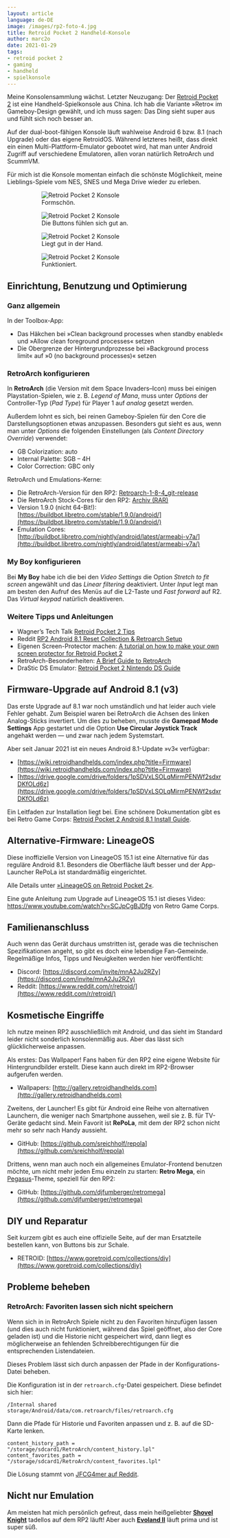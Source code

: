 ```yaml
---
layout: article
language: de-DE
image: /images/rp2-foto-4.jpg
title: Retroid Pocket 2 Handheld-Konsole
author: marc2o
date: 2021-01-29
tags:
- retroid pocket 2
- gaming
- handheld
- spielkonsole
---
```


Meine Konsolensammlung wächst. Letzter Neuzugang: Der [Retroid Pocket 2](https://www.goretroid.com) ist eine Handheld-Spielkonsole aus China. Ich hab die Variante »Retro« im Gameboy-Design gewählt, und ich muss sagen: Das Ding sieht super aus und fühlt sich noch besser an.

<!--more-->

Auf der dual-boot-fähigen Konsole läuft wahlweise Android 6 bzw. 8.1 (nach Upgrade) oder das eigene  RetroidOS. Während letzteres heißt, dass direkt ein einen Multi-Plattform-Emulator gebootet wird, hat man unter Android Zugriff auf verschiedene Emulatoren, allen voran natürlich RetroArch und ScummVM. 

Für mich ist die Konsole momentan einfach die schönste Möglichkeit, meine Lieblings-Spiele vom NES, SNES und Mega Drive wieder zu erleben.

<figure>
    <figure><img src="/images/rp2-foto-1.jpg" alt="Retroid Pocket 2 Konsole"><figcaption>Formschön.</figcaption></figure>
    <figure><img src="/images/rp2-foto-2.jpg" alt="Retroid Pocket 2 Konsole"><figcaption>Die Buttons fühlen sich gut an.</figcaption></figure>
    <figure><img src="/images/rp2-foto-3.jpg" alt="Retroid Pocket 2 Konsole"><figcaption>Liegt gut in der Hand. </figcaption></figure>
    <figure><img src="/images/rp2-foto-4.jpg" alt="Retroid Pocket 2 Konsole"><figcaption>Funktioniert.</figcaption></figure>
</figure>

## Einrichtung, Benutzung und Optimierung

### Ganz allgemein

In der Toolbox-App:

- Das Häkchen bei »Clean background processes when standby enabled« und »Allow clean foreground processes« setzen 
- Die Obergrenze der Hintergrundprozesse bei »Background process limit« auf »0 (no background processes)« setzen

### RetroArch konfigurieren

In **RetroArch** (die Version mit dem Space Invaders–Icon) muss bei einigen Playstation-Spielen, wie z. B. _Legend of Mana_, muss unter _Options_ der Controller-Typ (_Pad Type_) für Player 1 auf _analog_ gesetzt werden.

Außerdem lohnt es sich, bei reinen Gameboy-Spielen für den Core die Darstellungsoptionen etwas anzupassen. Besonders gut sieht es aus, wenn man unter _Options_ die folgenden Einstellungen (als _Content Directory Override_) verwendet:

- GB Colorization: auto
- Internal Palette: SGB – 4H
- Color Correction: GBC only

RetroArch und Emulations-Kerne:

- Die RetroArch-Version für den RP2: [Retroarch-1-8-4_git-release](https://www.apkmirror.com/apk/libretro/retroarch/retroarch-1-8-4_git-release/)
- Die RetroArch Stock-Cores für den RP2: [Archiv (RAR)](https://drive.google.com/file/d/1_MPYLoE6cpAGaZgmR99qtVl29Gehf_dv/view)
- Version 1.9.0 (nicht 64-Bit!): [https://buildbot.libretro.com/stable/1.9.0/android/](https://buildbot.libretro.com/stable/1.9.0/android/)
- Emulation Cores: [http://buildbot.libretro.com/nightly/android/latest/armeabi-v7a/](http://buildbot.libretro.com/nightly/android/latest/armeabi-v7a/)

### My Boy konfigurieren

Bei **My Boy** habe ich die bei den _Video Settings_ die Option _Stretch to fit screen_ angewählt und das _Linear filtering_ deaktiviert. Unter _Input_ legt man am besten den Aufruf des Menüs auf die L2-Taste und _Fast forward_ auf R2. Das _Virtual keypad_ natürlich deaktiveren.

### Weitere Tipps und Anleitungen

- Wagner’s Tech Talk [Retroid Pocket 2 Tips](http://wagnerstechtalk.com/retroidp2/)
- Reddit [RP2 Android 8.1 Reset Collection & Retroarch Setup](https://www.reddit.com/r/retroid/comments/jp2s9r/rp2_android_81_reset_collection_retroarch_setup/)
- Eigenen Screen-Protector machen: [A tutorial on how to make your own screen protector for Retroid Pocket 2](https://youtu.be/1f4VvxRQUkA)
- RetroArch-Besonderheiten: [A Brief Guide to RetroArch](https://wiki.retroidhandhelds.com/index.php?title=A_Brief_Guide_to_Retroarch)
- DraStic DS Emulator: [Retroid Pocket 2 Nintendo DS Guide](https://retrogamecorps.com/2020/09/22/guide-nintendo-ds-on-the-retroid-pocket-2/)

## Firmware-Upgrade auf Android 8.1 (v3)

Das erste Upgrade auf 8.1 war noch umständlich und hat leider auch viele Fehler gehabt. Zum Beispiel waren bei RetroArch die Achsen des linken Analog-Sticks invertiert. Um dies zu beheben, musste die **Gamepad Mode Settings** App gestartet und die Option **Use Circular Joystick Track** angehakt werden — und zwar nach jedem Systemstart.

Aber seit Januar 2021 ist ein neues Android 8.1-Update »v3« verfügbar:

- [https://wiki.retroidhandhelds.com/index.php?title=Firmware](https://wiki.retroidhandhelds.com/index.php?title=Firmware)
- [https://drive.google.com/drive/folders/1pSDVxLSOLqMirmPENWf2sdxrDKfOLd6z](https://drive.google.com/drive/folders/1pSDVxLSOLqMirmPENWf2sdxrDKfOLd6z)

Ein Leitfaden zur Installation liegt bei. Eine schönere Dokumentation gibt es bei Retro Game Corps: [Retroid Pocket 2 Android 8.1 Install Guide](https://retrogamecorps.com/2020/12/29/retroid-pocket-2-android-8-1-install-guide/).

## Alternative-Firmware: LineageOS

Diese inoffizielle Version von LineageOS 15.1 ist eine Alternative für das reguläre Android 8.1. Besonders die Oberfläche läuft besser und der App-Launcher RePoLa ist standardmäßig eingerichtet. 

Alle Details unter [»LineageOS on Retroid Pocket 2«](https://retrogamecorps.com/2021/03/21/lineageos-android-8-1-on-retroid-pocket-2/).

Eine gute Anleitung zum Upgrade auf LineageOS 15.1 ist dieses Video: https://www.youtube.com/watch?v=SCJpCgBJDfg von Retro Game Corps.

## Familienanschluss

Auch wenn das Gerät durchaus umstritten ist, gerade was die technischen Spezifikationen angeht, so gibt es doch eine lebendige Fan-Gemeinde. Regelmäßige Infos, Tipps und Neuigkeiten werden hier veröffentlicht:

- Discord: [https://discord.com/invite/mnA2Ju2RZy](https://discord.com/invite/mnA2Ju2RZy)
- Reddit: [https://www.reddit.com/r/retroid/](https://www.reddit.com/r/retroid/)

## Kosmetische Eingriffe

Ich nutze meinen RP2 ausschließlich mit Android, und das sieht im Standard leider nicht sonderlich konsolenmäßig aus. Aber das lässt sich glücklicherweise anpassen.

Als erstes: Das Wallpaper! Fans haben für den RP2 eine eigene Website für Hintergrundbilder erstellt. Diese kann auch direkt im RP2-Browser aufgerufen werden.

- Wallpapers: [http://gallery.retroidhandhelds.com](http://gallery.retroidhandhelds.com)

Zweitens, der Launcher! Es gibt für Android eine Reihe von alternativen Launchern, die weniger nach Smartphone aussehen, weil sie z. B. für TV-Geräte gedacht sind. Mein Favorit ist **RePoLa**, mit dem der RP2 schon nicht mehr so sehr nach Handy aussieht.

- GitHub: [https://github.com/sreichholf/repola](https://github.com/sreichholf/repola)

Drittens, wenn man auch noch ein allgemeines Emulator-Frontend benutzen möchte, um nicht mehr jeden Emu einzeln zu starten: **Retro Mega**, ein [Pegasus](https://pegasus-frontend.org)-Theme, speziell für den RP2:

- GitHub: [https://github.com/djfumberger/retromega](https://github.com/djfumberger/retromega)

## DIY und Reparatur

Seit kurzem gibt es auch eine offizielle Seite, auf der man Ersatzteile bestellen kann, von Buttons bis zur Schale.

- RETROID: [https://www.goretroid.com/collections/diy](https://www.goretroid.com/collections/diy)

## Probleme beheben

### RetroArch: Favoriten lassen sich nicht speichern

Wenn sich in in RetroArch Spiele nicht zu den Favoriten hinzufügen lassen (und dies auch nicht funktioniert, während das Spiel geöffnet, also der Core geladen ist) und die Historie nicht gespeichert wird, dann liegt es möglicherweise an fehlenden Schreibberechtigungen für die entsprechenden Listendateien.

Dieses Problem lässt sich durch anpassen der Pfade in der Konfigurations-Datei beheben.

Die Konfiguration ist in der `retroarch.cfg`-Datei gespeichert. Diese befindet sich hier:

```
/Internal shared storage/Android/data/com.retroarch/files/retroarch.cfg
```

Dann die Pfade für Historie und Favoriten anpassen und z. B. auf die SD-Karte lenken.

```
content_history_path = "/storage/sdcard1/RetroArch/content_history.lpl"
content_favorites_path = "/storage/sdcard1/RetroArch/content_favorites.lpl"
```

Die Lösung stammt von [JFCG4mer auf Reddit](https://www.reddit.com/r/retroid/comments/kqzu3c/comment/gi7avz2/?utm_source=share&utm_medium=web2x&context=3).

## Nicht nur Emulation

Am meisten hat mich persönlich gefreut, dass mein heißgeliebter [**Shovel Knight**](https://yachtclubgames.com/shovel-knight/) tadellos auf dem RP2 läuft! Aber auch [**Evoland II**](https://evoland.shirogames.com) läuft prima und ist super süß.
